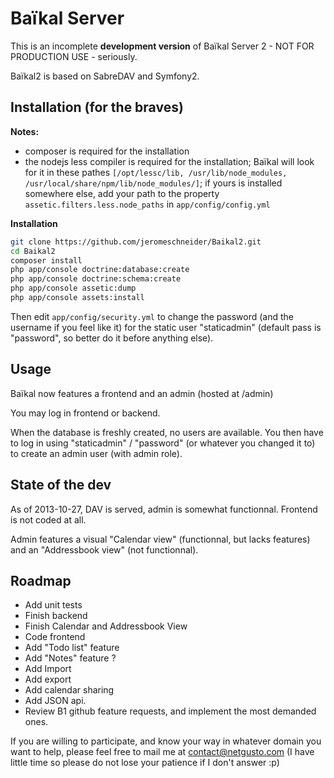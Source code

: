 # Baïkal Server

This is an incomplete **development version** of Baïkal Server 2 - NOT FOR PRODUCTION USE - seriously.

Baïkal2 is based on SabreDAV and Symfony2.

## Installation (for the braves)

**Notes:**

* composer is required for the installation
* the nodejs less compiler is required for the installation; Baïkal will look for it in these pathes `[/opt/lessc/lib, /usr/lib/node_modules, /usr/local/share/npm/lib/node_modules/]`; if yours is installed somewhere else, add your path to the property `assetic.filters.less.node_paths` in `app/config/config.yml`

**Installation**

```bash
git clone https://github.com/jeromeschneider/Baikal2.git
cd Baikal2
composer install
php app/console doctrine:database:create
php app/console doctrine:schema:create
php app/console assetic:dump
php app/console assets:install
```

Then edit `app/config/security.yml` to change the password (and the username if you feel like it) for the static user "staticadmin" (default pass is "password", so better do it before anything else).

## Usage

Baïkal now features a frontend and an admin (hosted at /admin)

You may log in frontend or backend.

When the database is freshly created, no users are available. You then have to log in using "staticadmin" / "password" (or whatever you changed it to) to create an admin user (with admin role).

## State of the dev

As of 2013-10-27, DAV is served, admin is somewhat functionnal. Frontend is not coded at all.

Admin features a visual "Calendar view" (functionnal, but lacks features) and an "Addressbook view" (not functionnal).

## Roadmap

* Add unit tests
* Finish backend
* Finish Calendar and Addressbook View
* Code frontend
* Add "Todo list" feature
* Add "Notes" feature ?
* Add Import
* Add export
* Add calendar sharing
* Add JSON api.
* Review B1 github feature requests, and implement the most demanded ones.

If you are willing to participate, and know your way in whatever domain you want to help, please feel free to mail me at contact@netgusto.com (I have little time so please do not lose your patience if I don't answer :p)

